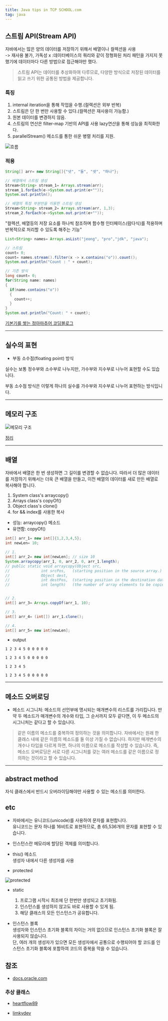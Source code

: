 ```yaml
---
title: Java tips in TCP SCHOOL.com
tag: java
---  
```


## 스트림 API(Stream API)  
자바에서는 많은 양의 데이터를 저장하기 위해서 배열이나 컬렉션을 사용  
-> 재사용 불가, 가독성 x :데이터베이스의 쿼리와 같이 정형화된 처리 패턴을 가지지 못했기에 데이터마다 다른 방법으로 접근해야만 했다.  

> 스트림 API는 데이터를 추상화하여 다루므로, 다양한 방식으로 저장된 데이터를 읽고 쓰기 위한 공통된 방법을 제공합니다.

### 특징  

1. internal iteration을 통해 작업을 수행.(컬렉션은 외부 반복)  
2. 스트림은 단 한 번만 사용할 수 있다.(컬렉션은 재사용이 가능함.)  
3. 원본 데이터를 변경하지 않음.  
4. 스트림의 연산은 filter-map 기반의 API를 사용 lazy연산을 통해 성능을 최적화한다.  
5. parallelStream() 메소드를 통한 쉬운 병렬 처리를 지원.  
  
![흐름](http://www.tcpschool.com/java/java_stream_concept)  


### 적용  

```java  
String[] arr= new String[]{"넷", "둘", "셋", "하나"};

// 배열에서 스트림 생성
Stream<String> stream_1= Arrays.stream(arr);
stream_1.forEach(e->System.out.print(e+""));
System.out.println();

// 배열의 특정 부분만을 이용한 스트림 생성
Stream<String> stream_2= Arrays.stream(arr, 1,3);
stream_2.forEach(e->System.out.print(e+""));
```  

"컬렉션, 배열등의 저장 요소를 하나씩 참조하며 함수형 인터페이스(람다식)를 적용하며 반복적으로 처리할 수 있도록 해주는 기능"  

```java  
List<String> names= Arrays.asList("jeong", "pro","jdk", "java");

// 스트림
count= 0;
count= names.stream().filter(x -> x.contains("o")).count();
System.out.println("Count : " + count);

// 기존 방식
long count= 0;
for(String name: names)
{
  if(name.contains("o"))
  {
    count++;
  }
}
System.out.println("Count: " + count);
```  

[기본기를 쌓는 정아마추어 코딩블로그](https://jeong-pro.tistory.com/165)


---

## 실수의 표현  

- 부동 소수점(floating point) 방식

실수는 보통 정수부와 소수부로 나누지만, 가수부와 지수부로 나누어 표현할 수도 있습니다.

부동 소수점 방식은 이렇게 하나의 실수를 가수부와 지수부로 나누어 표현하는 방식입니다.  

---  

## 메모리 구조  

![메모리 구조](http://www.tcpschool.com/lectures/img_java_memory_structure.png)  

[정리](http://www.tcpschool.com/java/java_array_memory)  

---  

## 배열  

자바에서 배열은 한 번 생성하면 그 길이를 변경할 수 없습니다. 따라서 더 많은 데이터를 저장하기 위해서는 더욱 큰 배열을 만들고, 이전 배열의 데이터를 새로 만든 배열로 복사해야 합니다.  

1. System class's arraycopy()  
2. Arrays class's copyOf()  
3. Object class's clone()  
4. for && index를 사용한 복사  

- 성능: arraycopy() 메소드  
- 유연함: copyOf()  


```java  
int[] arr_1= new int[]{1,2,3,4,5};
int newLen= 10;

// 1. 
int[] arr_2= new int[newLen]; // size 10
System.arraycopy(arr_1, 0, arr_2, 0, arr_1.length);
// public static void arraycopy(Object src,
//              int srcPos,   (starting position in the source array.)
//              Object dest,
//              int destPos,  (starting position in the destination data.)
//              int length)   (the number of array elements to be copied.)


// 2.
int[] arr_3= Arrays.copyOf(arr_1, 10);

// 3. 
int[] arr_4= (int[]) arr_1.clone();

// 4. 
int[] arr_5= new int[newLen];
```

- output  

```
1 2 3 4 5 0 0 0 0 0 

1 2 3 4 5 0 0 0 0 0 

1 2 3 4 5 

1 2 3 4 5 0 0 0 0 0 
```

---  

## 메소드 오버로딩  

- 메소드 시그니처: 메소드의 선언부에 명시되는 매개변수의 리스트를 가리킵니다. 만약 두 메소드가 매개변수의 개수와 타입, 그 순서까지 모두 같다면, 이 두 메소드의 시그니처는 같다고 할 수 있습니다.  

> 같은 이름의 메소드를 중복하여 정의하는 것을 의미합니다. 
> 자바에서는 원래 한 클래스 내에 같은 이름의 메소드를 둘 이상 가질 수 없습니다.
> 하지만 매개변수의 개수나 타입을 다르게 하면, 하나의 이름으로 메소드를 작성할 수 있습니다.
> 즉, 메소드 오버로딩은 서로 다른 시그니처를 갖는 여러 메소드를 같은 이름으로 정의하는 것이라고 할 수 있습니다.  

---  

## abstract method  

자식 클래스에서 반드시 오버라이딩해야만 사용할 수 있는 메소드를 의미한다.  





## etc

- 자바에서는 유니코드(unicode)를 사용하여 문자를 표현합니다.  
  유니코드는 문자 하나를 16비트로 표현하므로, 총 65,536개의 문자를 표현할 수 있습니다.  

- 인스턴스란 메모리에 할당된 객체를 의미합니다.  

- this() 메소드  
  생성자 내에서 다른 생성자를 사용  

- protected  

![protected](http://www.tcpschool.com/lectures/img_java_access_protected.png)  


- static  
  1. 프로그램 시작시 최조에 단 한번만 생성되고 초기화됨.  
  2. 인스턴스를 생성하지 않고도 바로 사용할 수 있게 됨.  
  3. 해당 클래스의 모든 인스턴스가 공유합니다.  

- 인스턴스 블록  
  생성자와 인스턴스 초기화 블록의 차이는 거의 없으므로 인스턴스 초기화 블록은 잘 사용되지 않습니다.  
  단, 여러 개의 생성자가 있으면 모든 생성자에서 공통으로 수행되어야 할 코드를 인스턴스 초기화 블록에 포함하여 코드의 중복을 막을 수 있습니다.  





## 참조  

- [docs.oracle.com](https://docs.oracle.com/javase/7/docs/api/java/lang/System.html)  


### 추상 클래스  
- [heartflow89](https://m.blog.naver.com/heartflow89/220963055326)  

- [limkydev](https://limkydev.tistory.com/188)  
